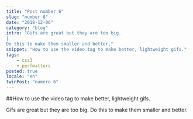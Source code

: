 ```yaml
---
title: "Post number 6"
slug: "number 6"
date: "2018-12-06"
category: "blog"
intro: "Gifs are great but they are too big.
|
Do this to make them smaller and better."
snippet: "How to use the video tag to make better, lightweight gifs."
tags:
    - css3
    - perfmatters
posted: true
locale: "en"
twinPost: "numero 6"
---
```


##How to use the video tag to make better, lightweight gifs.

Gifs are great but they are too big. Do this to make them smaller and better.